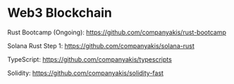 # Web3 Blockchain

Rust Bootcamp (Ongoing):
https://github.com/companyakis/rust-bootcamp

Solana Rust Step 1:
https://github.com/companyakis/solana-rust

TypeScript:
https://github.com/companyakis/typescripts

Solidity:
https://github.com/companyakis/solidity-fast

